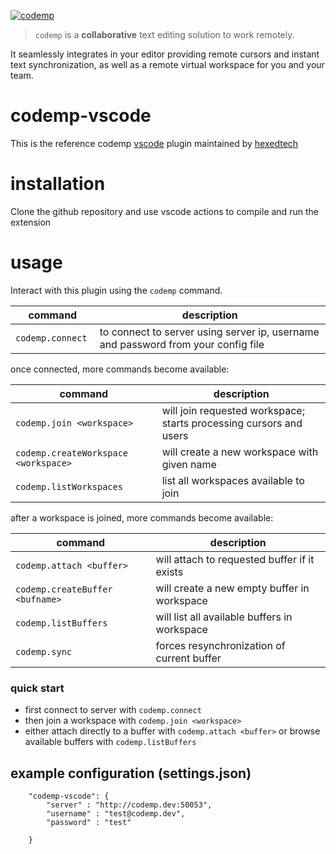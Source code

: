 [![codemp](https://codemp.dev/static/banner.png)](https://codemp.dev)

> `codemp` is a **collaborative** text editing solution to work remotely.

It seamlessly integrates in your editor providing remote cursors and instant text synchronization,
as well as a remote virtual workspace for you and your team.

# codemp-vscode

This is the reference codemp [vscode](https://code.visualstudio.com/) plugin maintained by [hexedtech](https://hexed.technology)

# installation
Clone the github repository and use vscode actions to compile and run the extension 

# usage
Interact with this plugin using the `codemp` command.


| command | description |
| --- | --- |
| `codemp.connect ` |  to connect to server using server ip, username and password from your config file |

once connected, more commands become available:

| command | description |
| --- | --- |
| `codemp.join <workspace>` |  will join requested workspace; starts processing cursors and users |
| `codemp.createWorkspace <workspace>` |  will create a new workspace with given name |
| `codemp.listWorkspaces` |  list all workspaces available to join |

after a workspace is joined, more commands become available:

| command | description |
| --- | --- |
| `codemp.attach <buffer>` |  will attach to requested buffer if it exists|
| `codemp.createBuffer <bufname>` |  will create a new empty buffer in workspace |
| `codemp.listBuffers` |  will list all available buffers in workspace |
| `codemp.sync` |  forces resynchronization of current buffer |


### quick start
 * first connect to server with `codemp.connect`
 * then join a workspace with `codemp.join <workspace>`
 * either attach directly to a buffer with `codemp.attach <buffer>` or browse available buffers with `codemp.listBuffers`


## example configuration (settings.json)


```
    "codemp-vscode": {
        "server" : "http://codemp.dev:50053",
        "username" : "test@codemp.dev",
        "password" : "test"

    }
```

